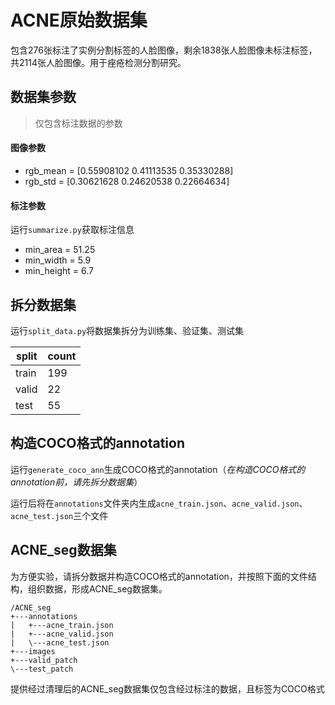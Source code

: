 # ACNE原始数据集
包含276张标注了实例分割标签的人脸图像，剩余1838张人脸图像未标注标签，共2114张人脸图像。用于痤疮检测分割研究。
## 数据集参数
> 仅包含标注数据的参数
#### 图像参数
- rgb_mean = [0.55908102 0.41113535 0.35330288]
- rgb_std = [0.30621628 0.24620538 0.22664634]
#### 标注参数
运行`summarize.py`获取标注信息
- min_area = 51.25
- min_width = 5.9
- min_height = 6.7
## 拆分数据集
运行`split_data.py`将数据集拆分为训练集、验证集、测试集

|split|count|
|-|-|
|train|199|
|valid|22|
|test|55|
## 构造COCO格式的annotation
运行`generate_coco_ann`生成COCO格式的annotation（*在构造COCO格式的annotation前，请先拆分数据集*）

运行后将在`annotations`文件夹内生成`acne_train.json`、`acne_valid.json`、`acne_test.json`三个文件
## ACNE_seg数据集
为方便实验，请拆分数据并构造COCO格式的annotation，并按照下面的文件结构，组织数据，形成ACNE_seg数据集。
```text
/ACNE_seg
+---annotations
|   +---acne_train.json
|   +---acne_valid.json
|   \---acne_test.json
+---images
+---valid_patch
\---test_patch
```
提供经过清理后的ACNE_seg数据集仅包含经过标注的数据，且标签为COCO格式